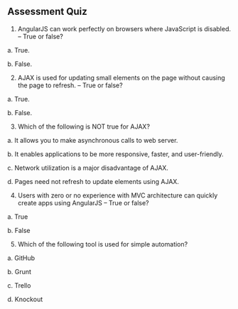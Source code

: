## Assessment Quiz

1.	AngularJS can work perfectly on browsers where JavaScript is disabled. – True or false?

a.	True.

b.	False. 

2.	AJAX is used for updating small elements on the page without causing the page to refresh. – True or false?

a.	True. 

b.	False.

3.	Which of the following is NOT true for AJAX?

a.	It allows you to make asynchronous calls to web server.

b.	It enables applications to be more responsive, faster, and user-friendly.

c.	Network utilization is a major disadvantage of AJAX. 

d.	Pages need not refresh to update elements using AJAX.

4.	Users with zero or no experience with MVC architecture can quickly create apps using AngularJS – True or false?

a.	True

b.	False 

5.	Which of the following tool is used for simple automation?

a.	GitHub

b.	Grunt 

c.	Trello

d.	Knockout 


